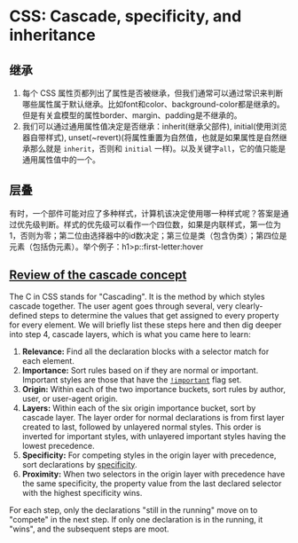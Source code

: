 # CSS: Cascade, specificity, and inheritance

## 继承

1. 每个 CSS 属性页都列出了属性是否被继承，但我们通常可以通过常识来判断哪些属性属于默认继承。比如font和color、background-color都是继承的。但是有关盒模型的属性border、margin、padding是不继承的。
2. 我们可以通过通用属性值决定是否继承：inherit(继承父部件), initial(使用浏览器自带样式), unset(~revert)(将属性重置为自然值，也就是如果属性是自然继承那么就是 `inherit`，否则和 `initial` 一样)。以及关键字`all`，它的值只能是通用属性值中的一个。

## 层叠

有时，一个部件可能对应了多种样式，计算机该决定使用哪一种样式呢？答案是通过优先级判断。样式的优先级可以看作一个四位数，如果是内联样式，第一位为1，否则为零；第二位由选择器中的id数决定；第三位是类（包含伪类）；第四位是元素（包括伪元素）。举个例子：h1>p::first-letter:hover

## [Review of the cascade concept](https://developer.mozilla.org/en-US/docs/Learn/CSS/Building_blocks/Cascade_layers#review_of_the_cascade_concept)

The C in CSS stands for "Cascading". It is the method by which styles cascade together. The user agent goes through several, very clearly-defined steps to determine the values that get assigned to every property for every element. We will briefly list these steps here and then dig deeper into step 4, cascade layers, which is what you came here to learn:

1. **Relevance:** Find all the declaration blocks with a selector match for each element.
2. **Importance:** Sort rules based on if they are normal or important. Important styles are those that have the [`!important`](https://developer.mozilla.org/en-US/docs/Web/CSS/important) flag set.
3. **Origin:** Within each of the two importance buckets, sort rules by author, user, or user-agent origin.
4. **Layers:** Within each of the six origin importance bucket, sort by cascade layer. The layer order for normal declarations is from first layer created to last, followed by unlayered normal styles. This order is inverted for important styles, with unlayered important styles having the lowest precedence.
5. **Specificity:** For competing styles in the origin layer with precedence, sort declarations by [specificity](https://developer.mozilla.org/en-US/docs/Web/CSS/Specificity).
6. **Proximity:** When two selectors in the origin layer with precedence have the same specificity, the property value from the last declared selector with the highest specificity wins.

For each step, only the declarations "still in the running" move on to "compete" in the next step. If only one declaration is in the running, it "wins", and the subsequent steps are moot.
